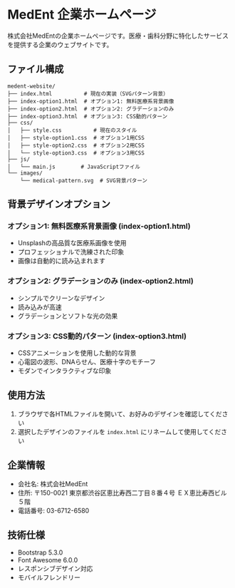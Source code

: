 # MedEnt 企業ホームページ

株式会社MedEntの企業ホームページです。医療・歯科分野に特化したサービスを提供する企業のウェブサイトです。

## ファイル構成

```
medent-website/
├── index.html          # 現在の実装（SVGパターン背景）
├── index-option1.html  # オプション1: 無料医療系背景画像
├── index-option2.html  # オプション2: グラデーションのみ
├── index-option3.html  # オプション3: CSS動的パターン
├── css/
│   ├── style.css          # 現在のスタイル
│   ├── style-option1.css  # オプション1用CSS
│   ├── style-option2.css  # オプション2用CSS
│   └── style-option3.css  # オプション3用CSS
├── js/
│   └── main.js        # JavaScriptファイル
└── images/
    └── medical-pattern.svg  # SVG背景パターン
```

## 背景デザインオプション

### オプション1: 無料医療系背景画像 (index-option1.html)
- Unsplashの高品質な医療系画像を使用
- プロフェッショナルで洗練された印象
- 画像は自動的に読み込まれます

### オプション2: グラデーションのみ (index-option2.html)
- シンプルでクリーンなデザイン
- 読み込みが高速
- グラデーションとソフトな光の効果

### オプション3: CSS動的パターン (index-option3.html)
- CSSアニメーションを使用した動的な背景
- 心電図の波形、DNAらせん、医療十字のモチーフ
- モダンでインタラクティブな印象

## 使用方法

1. ブラウザで各HTMLファイルを開いて、お好みのデザインを確認してください
2. 選択したデザインのファイルを `index.html` にリネームして使用してください

## 企業情報

- 会社名: 株式会社MedEnt
- 住所: 〒150-0021 東京都渋谷区恵比寿西二丁目８番４号 ＥＸ恵比寿西ビル５階
- 電話番号: 03-6712-6580

## 技術仕様

- Bootstrap 5.3.0
- Font Awesome 6.0.0
- レスポンシブデザイン対応
- モバイルフレンドリー